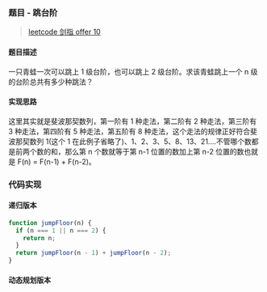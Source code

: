 ### 题目 - 跳台阶

> [leetcode 剑指 offer 10](https://leetcode-cn.com/problems/qing-wa-tiao-tai-jie-wen-ti-lcof/)

#### 题目描述

一只青蛙一次可以跳上 1 级台阶，也可以跳上 2 级台阶。求该青蛙跳上一个 n 级的台阶总共有多少种跳法？

#### 实现思路

这里其实就是斐波那契数列，第一阶有 1 种走法，第二阶有 2 种走法，第三阶有 3 种走法，第四阶有 5 种走法，第五阶有 8 种走法，这个走法的规律正好符合斐波那契数列 1(这个 1 在此例子省略了)、1、2、3、5、8、13、21....不管哪个数都是前两个数的和，那么第 n 个数就等于第 n-1 位置的数加上第 n-2 位置的数也就是 F(n) = F(n-1) + F(n-2)。

### 代码实现

#### 递归版本

```js
function jumpFloor(n) {
  if (n === 1 || n === 2) {
    return n;
  }
  return jumpFloor(n - 1) + jumpFloor(n - 2);
}
```

#### 动态规划版本

```js

```
